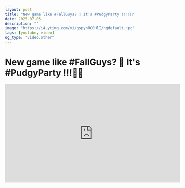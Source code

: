 ```yaml
---
layout: post
title: "New game like #FallGuys? 🤯 It's #PudgyParty !!!🐧🧊"
date: 2025-07-05
description: ""
image: "https://i4.ytimg.com/vi/gspyhRC0HlI/hqdefault.jpg"
tags: [youtube, video]
og_type: "video.other"
---
```


<script type="application/ld+json">
{
  "@context": "http://schema.org",
  "@type": "VideoObject",
  "name": "New game like #FallGuys? \ud83e\udd2f It's #PudgyParty !!!\ud83d\udc27\ud83e\uddca",
  "description": "",
  "thumbnailUrl": "https://i4.ytimg.com/vi/gspyhRC0HlI/hqdefault.jpg",
  "uploadDate": "2025-07-05T05:16:12",
  "embedUrl": "https://www.youtube.com/embed/gspyhRC0HlI",
  "publisher": {
    "@type": "Person",
    "name": "Celo Zaga"
  },
  "mainEntityOfPage": {
    "@type": "WebPage",
    "@id": "https://celozaga.github.io/2025/07/05/new-game-like-#fallguys?-\ud83e\udd2f-it's-#pudgyparty-!!!\ud83d\udc27\ud83e\uddca-gspyhRC0HlI.html"
  },
  "duration": "PT0M0S"
}
</script>

<script type="application/ld+json">
{
  "@context": "http://schema.org",
  "@type": "BlogPosting",
  "headline": "New game like #FallGuys? \ud83e\udd2f It's #PudgyParty !!!\ud83d\udc27\ud83e\uddca",
  "image": "https://i4.ytimg.com/vi/gspyhRC0HlI/hqdefault.jpg",
  "publisher": {
    "@type": "Person",
    "name": "Celo Zaga"
  },
  "url": "https://celozaga.github.io/2025/07/05/new-game-like-#fallguys?-\ud83e\udd2f-it's-#pudgyparty-!!!\ud83d\udc27\ud83e\uddca-gspyhRC0HlI.html",
  "datePublished": "2025-07-05T05:16:12",
  "dateCreated": "2025-07-05T05:16:12",
  "dateModified": "2025-07-05T05:16:12",
  "description": "",
  "author": {
    "@type": "Person",
    "name": "Celo Zaga"
  },
  "mainEntityOfPage": {
    "@type": "WebPage",
    "@id": "https://celozaga.github.io/2025/07/05/new-game-like-#fallguys?-\ud83e\udd2f-it's-#pudgyparty-!!!\ud83d\udc27\ud83e\uddca-gspyhRC0HlI.html"
  }
}
</script>

<h1 class="youtube-post-title">New game like #FallGuys? 🤯 It's #PudgyParty !!!🐧🧊</h1>

<iframe width="560" height="315" src="https://www.youtube.com/embed/gspyhRC0HlI" class="youtube-post-embed" frameborder="0" allowfullscreen></iframe>

<p class="youtube-post-description"></p>
